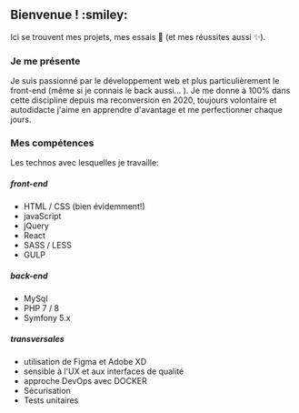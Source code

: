 <h2>Bienvenue ! :smiley:</h2>

Ici se trouvent mes projets, mes essais :hear_no_evil: (et mes réussites aussi :sparkles:).

<h3>Je me présente</h3>

Je suis passionné par le développement web et plus particulièrement le front-end (même si je connais le back aussi... ).
Je me donne à 100% dans cette discipline depuis ma reconversion en 2020, toujours volontaire et autodidacte j'aime en apprendre d'avantage et me perfectionner chaque jours.

<h3> Mes compétences </h3>

Les technos avec lesquelles je travaille:

<h5> front-end</h5>

<ul>
  <li>HTML / CSS (bien évidemment!)</li>
  <li>javaScript</li>
  <li>jQuery</li>
  <li>React</li>
  <li>SASS / LESS</li>
  <li>GULP</li>
</ul>

<h5> back-end</h5>

<ul>
  <li>MySql</li>
  <li>PHP 7 / 8</li>
  <li>Symfony 5.x</li>
</ul>

<h5> transversales </h5>

<ul>
  <li>utilisation de Figma et Adobe XD</li>
  <li>sensible à l'UX et aux interfaces de qualité</li>
  <li>approche DevOps avec DOCKER</li>
  <li>Sécurisation</li>
  <li>Tests unitaires</li>
</ul>
